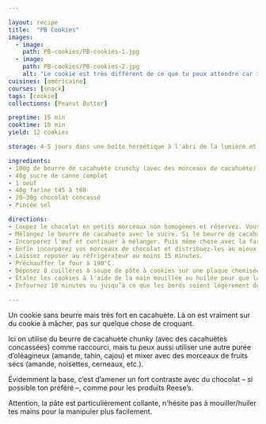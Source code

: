 ```yaml
---

layout: recipe
title:  "PB Cookies"
images:
  - image:
    path: PB-cookies/PB-cookies-1.jpg
  - image:
    path: PB-cookies/PB-cookies-2.jpg
    alt: "Le cookie est très différent de ce que tu peux attendre car il force à mâcher longuement en bouche, pas à croquer sous la dent."
cuisines: [américaine]
courses: [snack]
tags: [cookie]
collections: [Peanut Butter]

preptime: 15 min
cooktime: 10 min
yield: 12 cookies

storage: 4-5 jours dans une boîte hermétique à l'abri de la lumière et la chaleur.

ingredients:
- 100g de beurre de cacahuète crunchy (avec des morceaux de cacahuète)
- 40g sucre de canne complet
- 1 oeuf
- 40g farine t45 à t80
- 20–30g chocolat concassé
- Pincée sel

directions:
- Coupez le chocolat en petits morceaux non homogènes et réservez. Vous pouvez également utiliser des pépites pour l'intégralité de la recette pour gagner du temps.
- Mélangez le beurre de cacahuète avec le sucre. Si le beurre de cacahuète est trop épais vous pouvez le passer quelques secondes au micro-ondes pour le rendre plus liquide et facile à travailler. 
- Incorporez l'œuf et continuer à mélanger. Puis même chose avec la farine et le sel tamisés.
- Enfin incorporez vos morceaux de chocolat et distribuez-les au mieux dans la pâte. 
- Laissez reposer au réfrigérateur au moins 15 minutes.
- Préchauffer le four à 190°C. 
- Déposez 8 cuillères à soupe de pâte à cookies sur une plaque chemisée de papier ou d'un tapis de cuisson. 
- Étalez les cookies à l'aide de la main mouillée ou huilée pour que la pâte ne colle pas. 
- Enfournez 10 minutes ou jusqu’à ce que les bords soient légèrement dorés.

---
```


Un cookie sans beurre mais très fort en cacahuète. Là on est vraiment sur du cookie à mâcher, pas sur quelque chose de croquant.

Ici on utilise du beurre de cacahuète chunky (avec des cacahuètes concassées) comme raccourci, mais tu peux aussi utiliser une autre purée d’oléagineux (amande, tahin, cajou) et mixer avec des morceaux de fruits secs (amande, noisettes, cerneaux, etc.).

Évidemment la base, c’est d’amener un fort contraste avec du chocolat – si possible ton préféré –, comme pour les produits Reese’s. 

Attention, la pâte est particulièrement collante, n'hésite pas à mouiller/huiler tes mains pour la manipuler plus facilement.